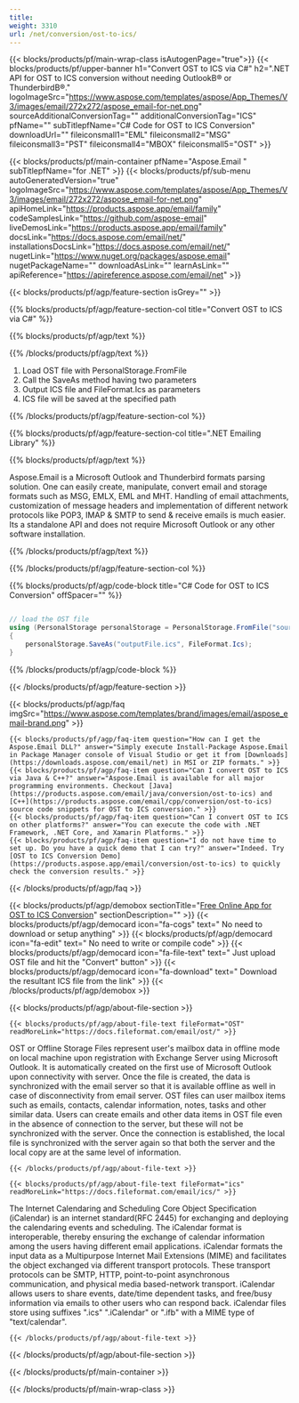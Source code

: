 ```yaml
---
title:  
weight: 3310
url: /net/conversion/ost-to-ics/ 
---
```


{{< blocks/products/pf/main-wrap-class isAutogenPage="true">}}
{{< blocks/products/pf/upper-banner h1="Convert OST to ICS via C#" h2=".NET API for OST to ICS conversion without needing OutlookВ® or ThunderbirdВ®." logoImageSrc="https://www.aspose.com/templates/aspose/App_Themes/V3/images/email/272x272/aspose_email-for-net.png" sourceAdditionalConversionTag="" additionalConversionTag="ICS" pfName="" subTitlepfName="C# Code for OST to ICS Conversion" downloadUrl="" fileiconsmall1="EML" fileiconsmall2="MSG" fileiconsmall3="PST" fileiconsmall4="MBOX" fileiconsmall5="OST" >}}

{{< blocks/products/pf/main-container pfName="Aspose.Email " subTitlepfName="for .NET" >}}
{{< blocks/products/pf/sub-menu autoGeneratedVersion="true" logoImageSrc="https://www.aspose.com/templates/aspose/App_Themes/V3/images/email/272x272/aspose_email-for-net.png" apiHomeLink="https://products.aspose.app/email/family" codeSamplesLink="https://github.com/aspose-email" liveDemosLink="https://products.aspose.app/email/family" docsLink="https://docs.aspose.com/email/net/" installationsDocsLink="https://docs.aspose.com/email/net/" nugetLink="https://www.nuget.org/packages/aspose.email" nugetPackageName="" downloadAsLink="" learnAsLink="" apiReference="https://apireference.aspose.com/email/net" >}}

{{< blocks/products/pf/agp/feature-section isGrey="" >}}

{{% blocks/products/pf/agp/feature-section-col title="Convert OST to ICS via C#" %}}

{{% blocks/products/pf/agp/text %}}

{{% /blocks/products/pf/agp/text %}}

1.  Load OST file with PersonalStorage.FromFile
1.  Call the SaveAs method having two parameters
1.  Output ICS file and FileFormat.Ics as parameters
1.  ICS file will be saved at the specified path

{{% /blocks/products/pf/agp/feature-section-col %}}

{{% blocks/products/pf/agp/feature-section-col title=".NET Emailing Library" %}}

{{% blocks/products/pf/agp/text %}}

 Aspose.Email is a Microsoft Outlook and Thunderbird formats parsing solution. One can easily create, manipulate, convert email and storage formats such as MSG, EMLX, EML and MHT. Handling of email attachments, customization of message headers and implementation of different network protocols like POP3, IMAP & SMTP to send & receive emails is much easier. Its a standalone API and does not require Microsoft Outlook or any other software installation.

{{% /blocks/products/pf/agp/text %}}

{{% /blocks/products/pf/agp/feature-section-col %}}

{{% blocks/products/pf/agp/code-block title="C# Code for OST to ICS Conversion" offSpacer="" %}}

```cs

// load the OST file
using (PersonalStorage personalStorage = PersonalStorage.FromFile("sourceFile.ost"))
{
    personalStorage.SaveAs("outputFile.ics", FileFormat.Ics);
}

```

{{% /blocks/products/pf/agp/code-block %}}

{{< /blocks/products/pf/agp/feature-section >}}

{{< blocks/products/pf/agp/faq imgSrc="https://www.aspose.com/templates/brand/images/email/aspose_email-brand.png" >}}

    {{< blocks/products/pf/agp/faq-item question="How can I get the Aspose.Email DLL?" answer="Simply execute Install-Package Aspose.Email in Package Manager console of Visual Studio or get it from [Downloads](https://downloads.aspose.com/email/net) in MSI or ZIP formats." >}}
    {{< blocks/products/pf/agp/faq-item question="Can I convert OST to ICS via Java & C++?" answer="Aspose.Email is available for all major programming environments. Checkout [Java](https://products.aspose.com/email/java/conversion/ost-to-ics) and [C++](https://products.aspose.com/email/cpp/conversion/ost-to-ics) source code snippets for OST to ICS conversion." >}}
    {{< blocks/products/pf/agp/faq-item question="Can I convert OST to ICS on other platforms?" answer="You can execute the code with .NET Framework, .NET Core, and Xamarin Platforms." >}}
    {{< blocks/products/pf/agp/faq-item question="I do not have time to set up. Do you have a quick demo that I can try?" answer="Indeed. Try [OST to ICS Conversion Demo](https://products.aspose.app/email/conversion/ost-to-ics) to quickly check the conversion results." >}}
 
{{< /blocks/products/pf/agp/faq >}}

<!-- aboutfile Starts -->

{{< blocks/products/pf/agp/demobox sectionTitle="[Free Online App for OST to ICS Conversion](https://products.aspose.app/email/conversion/ost-to-ics)" sectionDescription="" >}}
        {{< blocks/products/pf/agp/democard icon="fa-cogs" text=" No need to download or setup anything" >}}
        {{< blocks/products/pf/agp/democard icon="fa-edit" text=" No need to write or compile code" >}}
        {{< blocks/products/pf/agp/democard icon="fa-file-text" text=" Just upload OST file and hit the \"Convert\" button" >}}
        {{< blocks/products/pf/agp/democard icon="fa-download" text=" Download the resultant ICS file from the link" >}}
{{< /blocks/products/pf/agp/demobox >}}

{{< blocks/products/pf/agp/about-file-section >}}

    {{< blocks/products/pf/agp/about-file-text fileFormat="OST" readMoreLink="https://docs.fileformat.com/email/ost/" >}}
OST or Offline Storage Files represent user's mailbox data in offline mode on local machine upon registration with Exchange Server using Microsoft Outlook. It is automatically created on the first use of Microsoft Outlook upon connectivity with server. Once the file is created, the data is synchronized with the email server so that it is available offline as well in case of disconnectivity from email server. OST files can user mailbox items such as emails, contacts, calendar information, notes, tasks and other similar data. Users can create emails and other data items in OST file even in the absence of connection to the server, but these will not be synchronized with the server. Once the connection is established, the local file is synchronized with the server again so that both the server and the local copy are at the same level of information.

    {{< /blocks/products/pf/agp/about-file-text >}}

    {{< blocks/products/pf/agp/about-file-text fileFormat="ics" readMoreLink="https://docs.fileformat.com/email/ics/" >}}
The Internet Calendaring and Scheduling Core Object Specification (iCalendar) is an internet standard(RFC 2445) for exchanging and deploying the calendaring events and scheduling.  The iCalendar format is interoperable, thereby ensuring the exchange of calendar information among the users having different email applications. iCalendar formats the input data as a Multipurpose Internet Mail Extensions (MIME) and facilitates the object exchanged via different transport protocols. These transport protocols can be SMTP, HTTP, point-to-point asynchronous communication, and physical media based-network transport. iCalendar allows users to share events, date/time dependent tasks, and free/busy information via emails to other users who can respond back. iCalendar files store using suffixes  ".ics" ".iCalendar" or ".ifb" with a MIME type of "text/calendar".

    {{< /blocks/products/pf/agp/about-file-text >}}

{{< /blocks/products/pf/agp/about-file-section >}}

<!-- aboutfile Ends -->

{{< /blocks/products/pf/main-container >}}
    
{{< /blocks/products/pf/main-wrap-class >}}